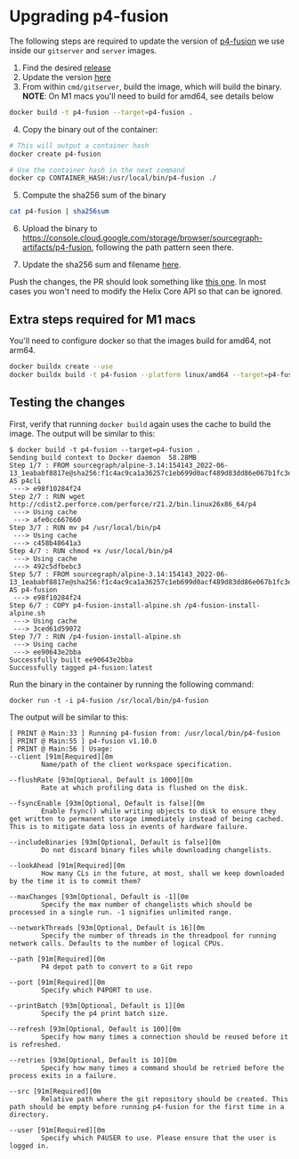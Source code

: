# Upgrading p4-fusion

The following steps are required to update the version of [p4-fusion](https://github.com/salesforce/p4-fusion) we use inside our `gitserver` and `server` images.

1. Find the desired [release](https://github.com/salesforce/p4-fusion/releases)
2. Update the version [here](https://sourcegraph.com/github.com/sourcegraph/sourcegraph@a7d2e70a89294ef57f23681df1e12c94b9ad5bac/-/blob/cmd/gitserver/p4-fusion-install-alpine.sh?L41)
3. From within `cmd/gitserver`, build the image, which will build the binary. **NOTE**: On M1 macs you'll need to build for amd64, see details below

```sh
docker build -t p4-fusion --target=p4-fusion .
```

4. Copy the binary out of the container:

```sh
# This will output a container hash
docker create p4-fusion

# Use the container hash in the next command
docker cp CONTAINER_HASH:/usr/local/bin/p4-fusion ./
```

5. Compute the sha256 sum of the binary

```sh
cat p4-fusion | sha256sum
```

6. Upload the binary to https://console.cloud.google.com/storage/browser/sourcegraph-artifacts/p4-fusion, following the path pattern seen there.

7. Update the sha256 sum and filename [here](https://sourcegraph.com/github.com/sourcegraph/sourcegraph@a7d2e70a89294ef57f23681df1e12c94b9ad5bac/-/blob/cmd/gitserver/p4-fusion-install-alpine.sh?L52).

Push the changes, the PR should look something like [this one](https://github.com/sourcegraph/sourcegraph/pull/36156). In most cases you won't need to modify the Helix Core API so that can be ignored.

## Extra steps required for M1 macs

You'll need to configure docker so that the images build for amd64, not arm64.

```sh
docker buildx create --use
docker buildx build -t p4-fusion --platform linux/amd64 --target=p4-fusion .
```

## Testing the changes

First, verify that running `docker build` again uses the cache to build the image. The output will be similar to this:

```
$ docker build -t p4-fusion --target=p4-fusion .
Sending build context to Docker daemon  58.28MB
Step 1/7 : FROM sourcegraph/alpine-3.14:154143_2022-06-13_1eababf8817e@sha256:f1c4ac9ca1a36257c1eb699d0acf489d83dd86e067b1fc3ea4a563231a047e05 AS p4cli
 ---> e98f10284f24
Step 2/7 : RUN wget http://cdist2.perforce.com/perforce/r21.2/bin.linux26x86_64/p4
 ---> Using cache
 ---> afe0cc667660
Step 3/7 : RUN mv p4 /usr/local/bin/p4
 ---> Using cache
 ---> c458b48641a3
Step 4/7 : RUN chmod +x /usr/local/bin/p4
 ---> Using cache
 ---> 492c5dfbebc3
Step 5/7 : FROM sourcegraph/alpine-3.14:154143_2022-06-13_1eababf8817e@sha256:f1c4ac9ca1a36257c1eb699d0acf489d83dd86e067b1fc3ea4a563231a047e05 AS p4-fusion
 ---> e98f10284f24
Step 6/7 : COPY p4-fusion-install-alpine.sh /p4-fusion-install-alpine.sh
 ---> Using cache
 ---> 3ced61d59072
Step 7/7 : RUN /p4-fusion-install-alpine.sh
 ---> Using cache
 ---> ee90643e2bba
Successfully built ee90643e2bba
Successfully tagged p4-fusion:latest
```


Run the binary in the container by running the following command: 

```
docker run -t -i p4-fusion /sr/local/bin/p4-fusion
```

The output will be similar to this:

```
[ PRINT @ Main:33 ] Running p4-fusion from: /usr/local/bin/p4-fusion
[ PRINT @ Main:55 ] p4-fusion v1.10.0
[ PRINT @ Main:56 ] Usage:
--client [91m[Required][0m
        Name/path of the client workspace specification.

--flushRate [93m[Optional, Default is 1000][0m
        Rate at which profiling data is flushed on the disk.

--fsyncEnable [93m[Optional, Default is false][0m
        Enable fsync() while writing objects to disk to ensure they get written to permanent storage immediately instead of being cached. This is to mitigate data loss in events of hardware failure.

--includeBinaries [93m[Optional, Default is false][0m
        Do not discard binary files while downloading changelists.

--lookAhead [91m[Required][0m
        How many CLs in the future, at most, shall we keep downloaded by the time it is to commit them?

--maxChanges [93m[Optional, Default is -1][0m
        Specify the max number of changelists which should be processed in a single run. -1 signifies unlimited range.

--networkThreads [93m[Optional, Default is 16][0m
        Specify the number of threads in the threadpool for running network calls. Defaults to the number of logical CPUs.

--path [91m[Required][0m
        P4 depot path to convert to a Git repo

--port [91m[Required][0m
        Specify which P4PORT to use.

--printBatch [93m[Optional, Default is 1][0m
        Specify the p4 print batch size.

--refresh [93m[Optional, Default is 100][0m
        Specify how many times a connection should be reused before it is refreshed.

--retries [93m[Optional, Default is 10][0m
        Specify how many times a command should be retried before the process exits in a failure.

--src [91m[Required][0m
        Relative path where the git repository should be created. This path should be empty before running p4-fusion for the first time in a directory.

--user [91m[Required][0m
        Specify which P4USER to use. Please ensure that the user is logged in.
```
